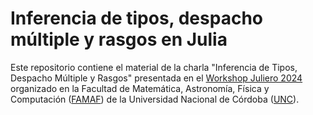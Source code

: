 # Inferencia de tipos, despacho múltiple y rasgos en Julia

Este repositorio contiene el material de la charla "Inferencia de Tipos, Despacho Múltiple y Rasgos" presentada en el [Workshop Juliero 2024](https://github.com/jipphysics/workshop-juliero-2024) organizado en la Facultad de Matemática, Astronomía, Física y Computación ([FAMAF](https://www.famaf.unc.edu.ar/)) de la Universidad Nacional de Córdoba ([UNC](https://www.unc.edu.ar/)).
